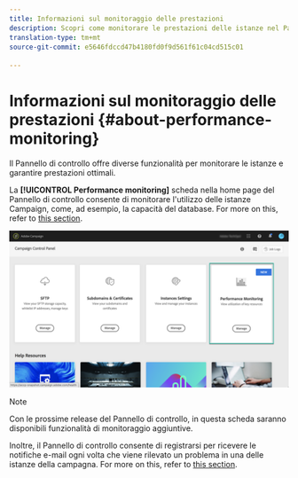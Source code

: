```yaml
---
title: Informazioni sul monitoraggio delle prestazioni
description: Scopri come monitorare le prestazioni delle istanze nel Pannello di controllo
translation-type: tm+mt
source-git-commit: e5646fdccd47b4180fd0f9d561f61c04cd515c01

---
```



# Informazioni sul monitoraggio delle prestazioni {#about-performance-monitoring}

Il Pannello di controllo offre diverse funzionalità per monitorare le istanze e garantire prestazioni ottimali.

La **[!UICONTROL Performance monitoring]** scheda nella home page del Pannello di controllo consente di monitorare l&#39;utilizzo delle istanze Campaign, come, ad esempio, la capacità del database. For more on this, refer to [this section](../../performance-monitoring/using/database-monitoring.md).

![](assets/performance_card.png)

>[!NOTE]
>
>Con le prossime release del Pannello di controllo, in questa scheda saranno disponibili funzionalità di monitoraggio aggiuntive.

Inoltre, il Pannello di controllo consente di registrarsi per ricevere le notifiche e-mail ogni volta che viene rilevato un problema in una delle istanze della campagna. For more on this, refer to [this section](../../performance-monitoring/using/email-alerting.md).
